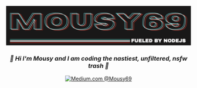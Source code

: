 <div align="center">
<img src="https://github.com/mousy69/mousy69/blob/main/Screen%20Shot%202021-02-15%20at%2012.17.30%20PM.png?raw=true"/>
<h3><i>🌱 Hi I'm Mousy and I am coding the nastiest, unfiltered, nsfw trash 🌱</i></h3>
<a href="https://medium.com/@Mousy69"><img src="https://img.shields.io/badge/Medium.com-%40Mousy69-yellowgreen?maxAge=3600" " alt="Medium.com @Mousy69" /></a>
</div>
<!--
**mousy69/mousy69** is a ✨ _special_ ✨ repository because its `README.md` (this file) appears on your GitHub profile.

Here are some ideas to get you started:

- 🔭 I’m currently working on ...
- 🌱 I’m currently learning ...
- 👯 I’m looking to collaborate on ...
- 🤔 I’m looking for help with ...
- 💬 Ask me about ...
- 📫 How to reach me: ...
- 😄 Pronouns: ...
- ⚡ Fun fact: ...
-->
